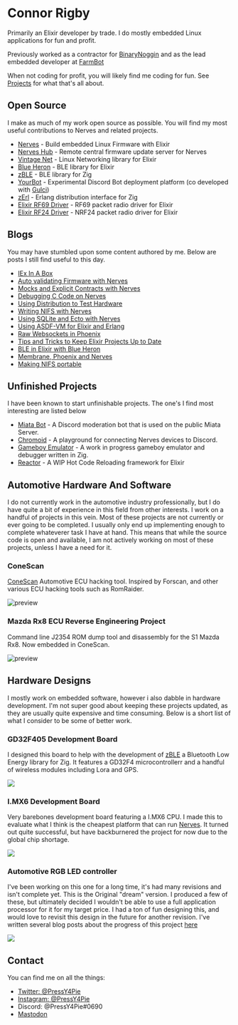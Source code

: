 # Connor Rigby

Primarily an Elixir developer by trade. I do mostly embedded Linux applications
for fun and profit.

Previously worked as a contractor for [BinaryNoggin](https://binarynoggin.com/) and
as the lead embedded developer at [FarmBot](https://farm.bot/)

When not coding for profit, you will likely find me coding for fun. See [Projects](#Unfinished-Projects) for what that's all about.

## Open Source

I make as much of my work open source as possible. You will find my most useful contributions
to Nerves and related projects.

* [Nerves](https://github.com/nerves-project/) - Build embedded Linux Firmware with Elixir
* [Nerves Hub](https://github.com/nerves-project/) - Remote central firmware update server for Nerves
* [Vintage Net](https://github.com/nerves-networking/) - Linux Networking library for Elixir
* [Blue Heron](https://github.com/blue-heron/) - BLE library for Elixir
* [zBLE](https://github.com/connorRigby/zble) - BLE library for Zig
* [YourBot](https://github.com/YourBotIs/) - Experimental Discord Bot deployment platform (co developed with [Gulci](https://github.com/Gulci/))
* [zErl](https://github.com/ConnorRigby/zerl) - Erlang distribution interface for Zig
* [Elixir RF69 Driver](https://github.com/ConnorRigby/elixir-rf69) - RF69 packet radio driver for Elixir
* [Elixir RF24 Driver](https://github.com/ConnorRigby/elixir-rf24) - NRF24 packet radio driver for Elixir

## Blogs

You may have stumbled upon some content authored by me. Below are posts
I still find useful to this day.

* [IEx In A Box](https://cone.codes/posts/iex-in-a-box/)
* [Auto validating Firmware with Nerves](https://cone.codes/posts/auto-validate-nerves-firmware/)
* [Mocks and Explicit Contracts with Nerves](https://embedded-elixir.com/post/2018-09-25-mocks-and-explicit-contracts-expansion/)
* [Debugging C Code on Nerves](https://embedded-elixir.com/post/2021-07-03-debugging-c/)
* [Using Distribution to Test Hardware](https://embedded-elixir.com/post/2018-12-10-using-distribution-to-test-hardware/)
* [Writing NIFS with Nerves](https://embedded-elixir.com/post/2017-12-23-using-nifs-with-nerves/)
* [Using SQLite and Ecto with Nerves](https://embedded-elixir.com/post/2017-09-22-using-ecto-and-sqlite3-with-nerves/)
* [Using ASDF-VM for Elixir and Erlang](https://embedded-elixir.com/post/2017-05-23-using-asdf-vm/)
* [Raw Websockets in Phoenix](https://binarynoggin.com/blog/add-raw-websockets-in-phoenix/)
* [Tips and Tricks to Keep Elixir Projects Up to Date](https://binarynoggin.com/blog/tips-and-tricks-for-keeping-elixir-projects-up-to-date/)
* [BLE in Elixir with Blue Heron](https://binarynoggin.com/blog/ble-elixir/)
* [Membrane, Phoenix and Nerves](https://binarynoggin.com/blog/membrane-phoenix-nerves/)
* [Making NIFS portable](https://binarynoggin.com/blog/making-nifs-portable/)

## Unfinished Projects

I have been known to start unfinishable projects.
The one's I find most interesting are listed below

* [Miata Bot](https://github.com/miata-bot/) - A Discord moderation bot that is used on the public Miata Server.
* [Chromoid](https://github.com/connorrigby/chromoid) - A playground for connecting Nerves devices to Discord.
* [Gameboy Emulator](https://github.com/ConnorRigby/lameboy) - A work in progress gameboy emulator and debugger written in Zig.
* [Reactor](https://github.com/ConnorRigby/reactor) - A WIP Hot Code Reloading framework for Elixir

## Automotive Hardware And Software

I do not currently work in the automotive industry professionally, but I do
have quite a bit of experience in this field from other interests. I work on
a handful of projects in this vein. Most of these projects are not currently
or ever going to be completed. I usually only end up implementing enough
to complete whateverer task I have at hand. This means that while the
source code is open and available, I am not actively working on most of these
projects, unless I have a need for it.

### ConeScan

[ConeScan](git@github.com:ConnorRigby/conescan.git) Automotive ECU hacking tool.
Inspired by Forscan, and other various ECU hacking tools such as RomRaider.

![preview](https://media.discordapp.net/attachments/643950338642018342/1039080952145657856/image.png?width=1438&height=461)

### Mazda Rx8 ECU Reverse Engineering Project

[](https://github.com/ConnorRigby/rx8-ecu-dump) Command line J2354 ROM dump
tool and disassembly for the S1 Mazda Rx8. Now embedded in ConeScan.

![preview](https://media.discordapp.net/attachments/703052098559803505/1033978480662159370/unknown.png?width=854&height=669)

## Hardware Designs

I mostly work on embedded software, however i also dabble in hardware development.
I'm not super good about keeping these projects updated, as they are usually quite
expensive and time consuming. Below is a short list of what I consider to
be some of better work.

### GD32F405 Development Board

I designed this board to help with the development of [zBLE](https://github.com/connorRigby/zble) a Bluetooth Low Energy library for Zig. It features a GD32F4
microcontrollerr and a handful of wireless modules including Lora and GPS.

![](https://pbs.twimg.com/media/Fl52CnracAAcmQi?format=png&name=900x900)

### I.MX6 Development Board

Very barebones development board featuring a I.MX6 CPU. I made this to evaluate what
I think is the cheapest platform that can run [Nerves](https://nerves-project.org).
It turned out quite successful, but have backburnered the project for now due to
the global chip shortage.

![](https://media.discordapp.net/attachments/957852929254113300/966172020259831848/unknown.png)

### Automotive RGB LED controller

I've been working on this one for a long time, it's had many revisions and isn't
complete yet. This is the Original "dream" version. I produced a few of these, but
ultimately decided I wouldn't be able to use a full application processor for it
for my target price. I had a ton of fun designing this, and would love to revisit
this design in the future for another revision. I've written several blog posts about 
the progress of this project [here](https://cone.codes/tags/can-link/)

![](https://media.discordapp.net/attachments/957852929254113300/959576291563163708/unknown.png)

## Contact

You can find me on all the things:

* [Twitter: @PressY4Pie](https://twitter.com/PressY4Pie)
* [Instagram: @PressY4Pie](https://www.instagram.com/PressY4Pie/)
* Discord: @PressY4Pie#0690
* <a rel="me" href="https://fosstodon.org/@PressY4Pie">Mastodon</a>
